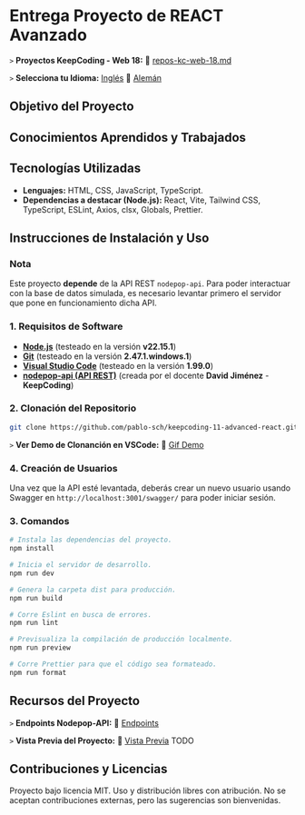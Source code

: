 # Entrega Proyecto de REACT Avanzado

`>` **Proyectos KeepCoding - Web 18:** 📁 [repos-kc-web-18.md](https://github.com/pablo-sch/pablo-sch/blob/main/docs/repos-kc-web-18.md)

`>` **Selecciona tu Idioma:** [Inglés](README.md) 🔄 [Alemán](README.de.md)

<!-- ------------------------------------------------------------------------------------------- -->

## Objetivo del Proyecto

<!-- ------------------------------------------------------------------------------------------- -->

## Conocimientos Aprendidos y Trabajados

<!-- ------------------------------------------------------------------------------------------- -->

## Tecnologías Utilizadas

- **Lenguajes:** HTML, CSS, JavaScript, TypeScript.
- **Dependencias a destacar (Node.js):** React, Vite, Tailwind CSS, TypeScript, ESLint, Axios, clsx, Globals, Prettier.

<!-- ------------------------------------------------------------------------------------------- -->

## Instrucciones de Instalación y Uso

### Nota

Este proyecto **depende** de la API REST `nodepop-api`. Para poder interactuar con la base de datos simulada, es necesario levantar primero el servidor que pone en funcionamiento dicha API.

### 1. Requisitos de Software

- **[Node.js](https://nodejs.org/en/download/)** (testeado en la versión **v22.15.1**)
- **[Git](https://git-scm.com/downloads)** (testeado en la versión **2.47.1.windows.1**)
- **[Visual Studio Code](https://code.visualstudio.com/)** (testeado en la versión **1.99.0**)
- **[nodepop-api (API REST)](https://github.com/davidjj76/nodepop-api)** (creada por el docente **David Jiménez** - **KeepCoding**)

### 2. Clonación del Repositorio

```bash
git clone https://github.com/pablo-sch/keepcoding-11-advanced-react.git
```

`>` **Ver Demo de Clonanción en VSCode:** 🎥 [Gif Demo](https://github.com/pablo-sch/pablo-sch/blob/main/etc/clone-tutorial.gif)

### 4. Creación de Usuarios

Una vez que la API esté levantada, deberás crear un nuevo usuario usando Swagger en `http://localhost:3001/swagger/` para poder iniciar sesión.

### 3. Comandos

```sh
# Instala las dependencias del proyecto.
npm install

# Inicia el servidor de desarrollo.
npm run dev

# Genera la carpeta dist para producción.
npm run build

# Corre Eslint en busca de errores.
npm run lint

# Previsualiza la compilación de producción localmente.
npm run preview

# Corre Prettier para que el código sea formateado.
npm run format
```

<!-- ------------------------------------------------------------------------------------------- -->

## Recursos del Proyecto

`>` **Endpoints Nodepop-API:** 📄 [Endpoints](api-doc.md)

`>` **Vista Previa del Proyecto:** 👀 [Vista Previa](preview.md) TODO

<!-- ------------------------------------------------------------------------------------------- -->

## Contribuciones y Licencias

Proyecto bajo licencia MIT. Uso y distribución libres con atribución. No se aceptan contribuciones externas, pero las sugerencias son bienvenidas.
